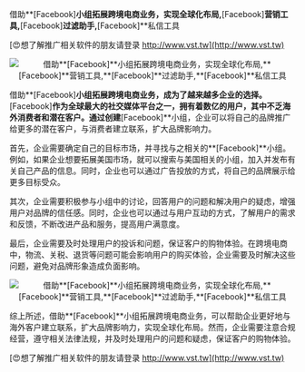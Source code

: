 借助**[Facebook]**小组拓展跨境电商业务，实现全球化布局,**[Facebook]**营销工具,**[Facebook]**过滤助手,**[Facebook]**私信工具

[😍想了解推广相关软件的朋友请登录 http://www.vst.tw](http://www.vst.tw)

 <center><img src="https://vst.tw/MP4/tuiguang/png/6.png" alt="借助**[Facebook]**小组拓展跨境电商业务，实现全球化布局,**[Facebook]**营销工具,**[Facebook]**过滤助手,**[Facebook]**私信工具"></center>

借助**[Facebook]**小组拓展跨境电商业务，成为了越来越多企业的选择。**[Facebook]**作为全球最大的社交媒体平台之一，拥有着数亿的用户，其中不乏海外消费者和潜在客户。通过创建**[Facebook]**小组，企业可以将自己的品牌推广给更多的潜在客户，与消费者建立联系，扩大品牌影响力。

首先，企业需要确定自己的目标市场，并寻找与之相关的**[Facebook]**小组。例如，如果企业想要拓展美国市场，就可以搜索与美国相关的小组，加入并发布有关自己产品的信息。同时，企业也可以通过广告投放的方式，将自己的品牌展示给更多目标受众。

其次，企业需要积极参与小组中的讨论，回答用户的问题和解决用户的疑虑，增强用户对品牌的信任感。同时，企业也可以通过与用户互动的方式，了解用户的需求和反馈，不断改进产品和服务，提高用户满意度。

最后，企业需要及时处理用户的投诉和问题，保证客户的购物体验。在跨境电商中，物流、关税、退货等问题可能会影响用户的购买体验，企业需要及时解决这些问题，避免对品牌形象造成负面影响。

 <center><img src="https://vst.tw/MP4/tuiguang/png/0.png" alt="借助**[Facebook]**小组拓展跨境电商业务，实现全球化布局,**[Facebook]**营销工具,**[Facebook]**过滤助手,**[Facebook]**私信工具"></center>

综上所述，借助**[Facebook]**小组拓展跨境电商业务，可以帮助企业更好地与海外客户建立联系，扩大品牌影响力，实现全球化布局。然而，企业需要注意合规经营，遵守相关法律法规，并及时处理用户的问题和疑虑，保证客户的购物体验。

[😍想了解推广相关软件的朋友请登录 http://www.vst.tw](http://www.vst.tw)



